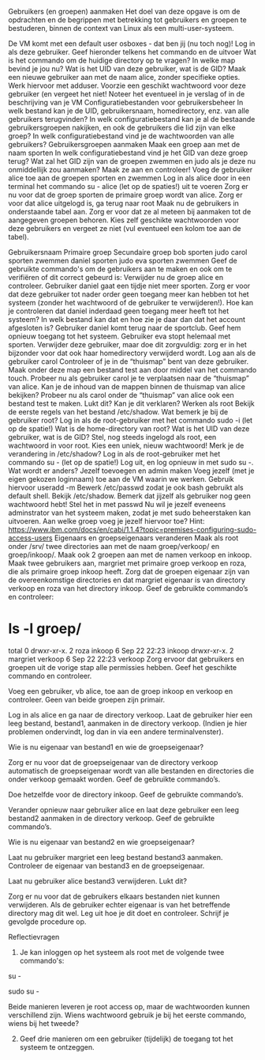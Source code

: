 Gebruikers (en groepen) aanmaken
Het doel van deze opgave is om de opdrachten en de begrippen met betrekking tot gebruikers en groepen te bestuderen, binnen de context van Linux als een multi-user-systeem.

De VM komt met een default user osboxes - dat ben jij (nu toch nog)! Log in als deze gebruiker.
Geef hieronder telkens het commando en de uitvoer
Wat is het commando om de huidige directory op te vragen? In welke map bevind je jou nu?
Wat is het UID van deze gebruiker, wat is de GID?
Maak een nieuwe gebruiker aan met de naam alice, zonder specifieke opties. Werk hiervoor met adduser.
Voorzie een geschikt wachtwoord voor deze gebruiker (en vergeet het niet! Noteer het eventueel in je verslag of in de beschrijving van je VM
Configuratiebestanden voor gebruikersbeheer
In welk bestand kan je de UID, gebruikersnaam, homedirectory, enz. van alle gebruikers terugvinden?
In welk configuratiebestand kan je al de bestaande gebruikersgroepen nakijken, en ook de gebruikers die lid zijn van elke groep?
In welk configuratiebestand vind je de wachtwoorden van alle gebruikers?
Gebruikersgroepen aanmaken
Maak een groep aan met de naam sporten
In welk configuratiebestand vind je het GID van deze groep terug?
Wat zal het GID zijn van de groepen zwemmen en judo als je deze nu onmiddellijk zou aanmaken? Maak ze aan en controleer!
Voeg de gebruiker alice toe aan de groepen sporten en zwemmen
Log in als alice door in een terminal het commando su - alice (let op de spaties!) uit te voeren
Zorg er nu voor dat de groep sporten de primaire groep wordt van alice.
Zorg er voor dat alice uitgelogd is, ga terug naar root
Maak nu de gebruikers in onderstaande tabel aan. Zorg er voor dat ze al meteen bij aanmaken tot de aangegeven groepen behoren. Kies zelf geschikte wachtwoorden voor deze gebruikers en vergeet ze niet (vul eventueel een kolom toe aan de tabel).

Gebruikersnaam	Primaire groep	Secundaire groep
bob	sporten	judo
carol	sporten	zwemmen
daniel	sporten	judo
eva	sporten	zwemmen
Geef de gebruikte commando's om de gebruikers aan te maken en ook om te verifiëren of dit correct gebeurd is:
Verwijder nu de groep alice en controleer.
Gebruiker daniel gaat een tijdje niet meer sporten. Zorg er voor dat deze gebruiker tot nader order geen toegang meer kan hebben tot het systeem (zonder het wachtwoord of de gebruiker te verwijderen!).
Hoe kan je controleren dat daniel inderdaad geen toegang meer heeft tot het systeem? In welk bestand kan dat en hoe zie je daar dan dat het account afgesloten is?
Gebruiker daniel komt terug naar de sportclub. Geef hem opnieuw toegang tot het systeem.
Gebruiker eva stopt helemaal met sporten. Verwijder deze gebruiker, maar doe dit zorgvuldig: zorg er in het bijzonder voor dat ook haar homedirectory verwijderd wordt.
Log aan als de gebruiker carol
Controleer of je in de “thuismap” bent van deze gebruiker. Maak onder deze map een bestand test aan door middel van het commando touch.
Probeer nu als gebruiker carol je te verplaatsen naar de “thuismap” van alice.
Kan je de inhoud van de mappen binnen de thuismap van alice bekijken?
Probeer nu als carol onder de “thuismap” van alice ook een bestand test te maken. Lukt dit? Kan je dit verklaren?
Werken als root
Bekijk de eerste regels van het bestand /etc/shadow. Wat bemerk je bij de gebruiker root?
Log in als de root-gebruiker met het commando sudo -i (let op de spatie!) 
Wat is de home-directory van root?
Wat is het UID van deze gebruiker, wat is de GID?
Stel, nog steeds ingelogd als root, een wachtwoord in voor root. Kies een uniek, nieuw wachtwoord!
Merk je de verandering in /etc/shadow?
Log in als de root-gebruiker met het commando su - (let op de spatie!)
Log uit, en log opnieuw in met sudo su -. Wat wordt er anders?
Jezelf toevoegen en admin maken
Voeg jezelf (met je eigen gekozen loginnaam) toe aan de VM waarin we werken. Gebruik hiervoor useradd -m <jouw loginnaam>
Bewerk /etc/passwd zodat je ook bash gebruikt als default shell.
Bekijk /etc/shadow. Bemerk dat jijzelf als gebruiker nog geen wachtwoord hebt! Stel het in met passwd
Nu wil je jezelf eveneens adminstrator van het systeem maken, zodat je met sudo beheerstaken kan uitvoeren. Aan welke groep voeg je jezelf hiervoor toe?
Hint: https://www.ibm.com/docs/en/cabi/1.1.4?topic=premises-configuring-sudo-access-users
Eigenaars en groepseigenaars veranderen
Maak als root onder /srv/ twee directories aan met de naam groep/verkoop/ en groep/inkoop/. Maak ook 2 groepen aan met de namen verkoop en inkoop. Maak twee gebruikers aan, margriet met primaire groep verkoop en roza, die als primaire groep inkoop heeft. Zorg dat de groepen eigenaar zijn van de overeenkomstige directories en dat margriet eigenaar is van directory verkoop en roza van het directory inkoop. Geef de gebruikte commando’s en controleer:

# ls -l groep/
total 0
drwxr-xr-x. 2 roza     inkoop  6 Sep 22 22:23 inkoop
drwxr-xr-x. 2 margriet verkoop 6 Sep 22 22:23 verkoop
Zorg ervoor dat gebruikers en groepen uit de vorige stap alle permissies hebben. Geef het geschikte commando en controleer.

Voeg een gebruiker, vb alice, toe aan de groep inkoop en verkoop en controleer. Geen van beide groepen zijn primair.

Log in als alice en ga naar de directory verkoop. Laat de gebruiker hier een leeg bestand, bestand1, aanmaken in de directory verkoop. (Indien je hier problemen ondervindt, log dan in via een andere terminalvenster).

Wie is nu eigenaar van bestand1 en wie de groepseigenaar?

Zorg er nu voor dat de groepseigenaar van de directory verkoop automatisch de groepseigenaar wordt van alle bestanden en directories die onder verkoop gemaakt worden. Geef de gebruikte commando’s.

Doe hetzelfde voor de directory inkoop. Geef de gebruikte commando’s.

Verander opnieuw naar gebruiker alice en laat deze gebruiker een leeg bestand2 aanmaken in de directory verkoop. Geef de gebruikte commando’s.

Wie is nu eigenaar van bestand2 en wie groepseigenaar?

Laat nu gebruiker margriet een leeg bestand bestand3 aanmaken. Controleer de eigenaar van bestand3 en de groepseigenaar.

Laat nu gebruiker alice bestand3 verwijderen. Lukt dit?

Zorg er nu voor dat de gebruikers elkaars bestanden niet kunnen verwijderen. Als de gebruiker echter eigenaar is van het betreffende directory mag dit wel. Leg uit hoe je dit doet en controleer. Schrijf je gevolgde procedure op.

Reflectievragen
1. Je kan inloggen op het systeem als root met de volgende twee commando's:

su - 

sudo su -

Beide manieren leveren je root access op, maar de wachtwoorden kunnen verschillend zijn. Wiens wachtwoord gebruik je bij het eerste commando, wiens bij het tweede?

2. Geef drie manieren om een gebruiker (tijdelijk) de toegang tot het systeem te ontzeggen.
